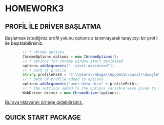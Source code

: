 # HOMEWORK3

## PROFİL İLE DRİVER BAŞLATMA

Başlatmak istediğiniz profil yolunu options a tanımlayarak tarayıcıyı bir profil ile başlatabilirsiniz.

```JAVA
        // * chrome options
        ChromeOptions options = new ChromeOptions();
        // * options for chrome window start maximized
        options.addArguments("--start-maximized");
        // * path of profile
        String profilePath = "C:\\Users\\mkaga\\AppData\\Local\\Google\\Chrome\\User Data";
        // * path of profile added to options
        options.addArguments("user-data-dir=" + profilePath);
        // * The settings added to the options variable were given to the driver when defining the driver.
        WebDriver driver = new ChromeDriver(options);
```

[Buraya tıklayarak örneğe gidebilirsiniz.](https://github.com/enuygun-test-automation-bootcamp/homework3-mkaganm/blob/main/src/main/java/org/example/OpenWithProfile.java)

## QUICK START PACKAGE

